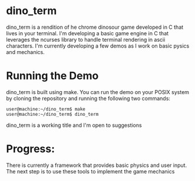 # dino_term
dino_term is a rendition of he chrome dinosour game developed in C that lives in your terminal. I'm developing a basic game engine in C that leverages the ncurses library to handle terminal rendering in ascii characters. I'm currently developing a few demos as I work on basic pysics and mechanics. 

# Running the Demo
dino_term is built using make. You can run the demo on your POSIX system by cloning the repository and running the following two commands:
``` console
user@machine:~/dino_term$ make
user@machine:~/dino_term$ dino_term
```

dino_term is a working title and I'm open to suggestions

# Progress:
There is currently a framework that provides basic physics and user input. The next step is to use these tools to implement the game mechanics
